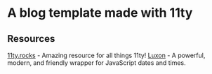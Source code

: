 # A blog template made with 11ty

## Resources

[11ty.rocks](https://11ty.rocks/) - Amazing resource for all things 11ty!
[Luxon](https://moment.github.io/luxon/#/) - A powerful, modern, and friendly wrapper for JavaScript dates and times.
